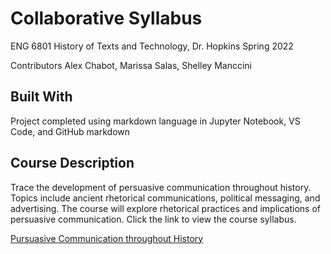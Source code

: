 

# Collaborative Syllabus

ENG 6801 History of Texts and Technology, Dr. Hopkins
Spring 2022 


Contributors Alex Chabot, Marissa Salas, Shelley Manccini


## Built With

Project completed using markdown language in Jupyter Notebook, VS Code, and GitHub markdown

## Course Description

Trace the development of persuasive communication throughout history. Topics include ancient rhetorical communications, political messaging, and advertising. The course will explore rhetorical practices and implications of persuasive communication. Click the link to view the course syllabus.

[Pursuasive Communication throughout History](https://github.com/Achabot44/Spring2022SyllabusProject/blob/main/History%20Syllabus.ipynb)
